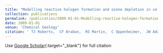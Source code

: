 ```yaml
---
title: "Modelling reactive halogen formation and ozone depletion in volcanic plumes"
collection: publications
permalink: /publication/2009-01-01-Modelling-reactive-halogen-formation-and-ozone-depletion-in-volcanic-plumes
date: 2009-01-01
venue: 'Chemical Geology'
citation: ' TJ Roberts,  CF Braban,  RS Martin,  C Oppenheimer,  JW Adams,  RA Cox,  RL Jones,  PT Griffiths, &quot;Modelling reactive halogen formation and ozone depletion in volcanic plumes.&quot; Chemical Geology, 2009.'
---
```

Use [Google Scholar](https://scholar.google.com/scholar?q=Modelling+reactive+halogen+formation+and+ozone+depletion+in+volcanic+plumes){:target="_blank"} for full citation